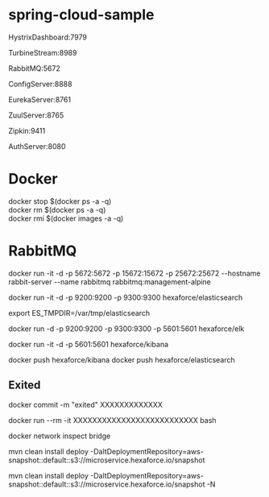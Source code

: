 # spring-cloud-sample  

HystrixDashboard:7979

TurbineStream:8989

RabbitMQ:5672

ConfigServer:8888

EurekaServer:8761

ZuulServer:8765

Zipkin:9411

AuthServer:8080


# Docker
docker stop $(docker ps -a -q)  
docker rm $(docker ps -a -q)  
docker rmi $(docker images -a -q)  

# RabbitMQ
docker run -it -d -p 5672:5672 -p 15672:15672 -p 25672:25672 --hostname rabbit-server --name rabbitmq rabbitmq:management-alpine  

docker run -it -d -p 9200:9200 -p 9300:9300 hexaforce/elasticsearch


export ES_TMPDIR=/var/tmp/elasticsearch

docker run -d -p 9200:9200 -p 9300:9300 -p 5601:5601 hexaforce/elk

docker run -it -d -p 5601:5601 hexaforce/kibana


docker push hexaforce/kibana
docker push hexaforce/elasticsearch

## Exited
docker commit -m "exited" XXXXXXXXXXXXX  

docker run --rm -it XXXXXXXXXXXXXXXXXXXXXXXXXX bash  

docker network inspect bridge

mvn clean install deploy -DaltDeploymentRepository=aws-snapshot::default::s3://microservice.hexaforce.io/snapshot

mvn clean install deploy -DaltDeploymentRepository=aws-snapshot::default::s3://microservice.hexaforce.io/snapshot -N
